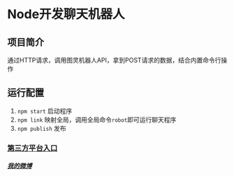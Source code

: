 # Node开发聊天机器人

## 项目简介
通过HTTP请求，调用图灵机器人API，拿到POST请求的数据，结合内置命令行操作

## 运行配置
1. `npm start` 启动程序
2. `npm link` 映射全局，调用全局命令`robot`即可运行聊天程序
3. `npm publish` 发布

### [第三方平台入口](http://www.tuling123.com/)
##### [我的微博](http://weibo.com/u/3826537889?refer_flag=1001030201_&is_all=1)
